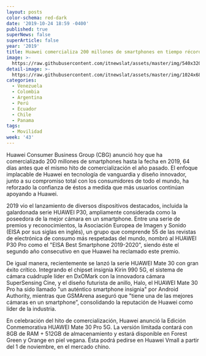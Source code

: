 ```yaml
---
layout: posts
color-schema: red-dark
date: '2019-10-24 18:59 -0400'
published: true
superNews: false
superArticle: false
year: '2019'
title: Huawei comercializa 200 millones de smartphones en tiempo récord durante 2019
image: >-
  https://raw.githubusercontent.com/itnewslat/assets/master/img/540x320/Huawei-Mate-30-pro-p.jpg
detail-image: >-
  https://raw.githubusercontent.com/itnewslat/assets/master/img/1024x680/Huawei-Mate-30-pro-g.jpg
categories:
  - Venezuela
  - Colombia
  - Argentina
  - Perú
  - Ecuador
  - Chile
  - Panama
tags:
  - Movilidad
week: '43'
---
```

 Huawei Consumer Business Group (CBG) anunció hoy que ha comercializado 200 millones de smartphones hasta la fecha en 2019, 64 días antes que el mismo hito de comercialización el año pasado. El enfoque implacable de Huawei en tecnología de vanguardia y diseño innovador, junto a su compromiso total con los consumidores de todo el mundo, ha reforzado la confianza de éstos a medida que más usuarios continúan apoyando a Huawei.

2019 vio el lanzamiento de diversos dispositivos destacados, incluida la galardonada serie HUAWEI P30, ampliamente considerada como la poseedora de la mejor cámara en un smartphone. Entre una serie de premios y reconocimientos, la Asociación Europea de Imagen y Sonido (EISA por sus siglas en inglés), un grupo que comprende 55 de las revistas de electrónica de consumo más respetadas del mundo, nombró al HUAWEI P30 Pro como el "EISA Best Smartphone 2019-2020", siendo éste el segundo año consecutivo en que Huawei ha reclamado este premio.

De igual manera, recientemente se lanzó la serie HUAWEI Mate 30 con gran éxito crítico. Integrando el chipset insignia Kirin 990 5G, el sistema de cámara cuádruple líder en DxOMark con la innovadora cámara SuperSensing Cine, y el diseño futurista de anillo, Halo, el HUAWEI Mate 30 Pro ha sido llamado "un auténtico smartphone insignia" por Android Authority, mientras que GSMArena aseguró que "tiene una de las mejores cámaras en un smartphone”, consolidando la reputación de Huawei como líder de la industria.

En celebración del hito de comercialización, Huawei anunció la Edición Conmemorativa HUAWEI Mate 30 Pro 5G. La versión limitada contará con 8GB de RAM + 512GB de almacenamiento y estará disponible en Forest Green y Orange en piel vegana. Ésta podrá pedirse en Huawei Vmall a partir del 1 de noviembre, en el mercado chino.